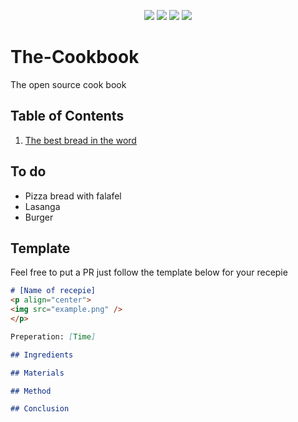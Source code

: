 <p align="center">
<img src=https://img.shields.io/github/issues/logicguy1/The-Cookbook?style=flat-square&logo=appveyor&color=informational />
<img src=https://img.shields.io/github/license/logicguy1/The-Cookbook?style=flat-square&logo=appveyor&color=informational />
<img src=https://img.shields.io/github/stars/logicguy1/The-Cookbook?style=flat-square&logo=appveyor&color=blue />
<img src=https://img.shields.io/github/forks/logicguy1/The-Cookbook?style=flat-square&logo=appveyor&color=blue />
</p>

# The-Cookbook
The open source cook book

## Table of Contents
1. [The best bread in the word](https://github.com/logicguy1/The-Cookbook/tree/main/The%20best%20bread%20in%20the%20world)

## To do
* Pizza bread with falafel
* Lasanga
* Burger

## Template
Feel free to put a PR just follow the template below for your recepie

```md
# [Name of recepie]
<p align="center">
<img src="example.png" />
</p>

Preperation: [Time]

## Ingredients

## Materials

## Method

## Conclusion
```
